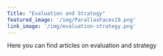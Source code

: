 ```yaml
---
Title: "Evaluation and Strategy"
featured_image: '/img/ParallaxFaces19.png'
link_image: '/img/evaluation-strategy.png'
---
```

Here you can find articles on evaluation and strategy
